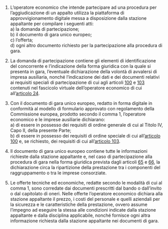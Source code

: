 1. L’operatore economico che intende partecipare ad una procedura per l’aggiudicazione di un appalto utilizza la piattaforma di approvvigionamento digitale messa a disposizione dalla stazione appaltante per compilare i seguenti atti:<br>a) la domanda di partecipazione; <br>b) il documento di gara unico europeo; <br>c) l’offerta; <br>d) ogni altro documento richiesto per la partecipazione alla procedura di gara.

2. La domanda di partecipazione contiene gli elementi di identificazione del concorrente e l’indicazione della forma giuridica con la quale si presenta in gara, l’eventuale dichiarazione della volontà di avvalersi di impresa ausiliaria, nonché l’indicazione dei dati e dei documenti relativi ai requisiti speciali di partecipazione di cui agli articoli [100](/index.html?article=articolo-100&version=2) e [103](/index.html?article=articolo-103&version=2) contenuti nel fascicolo virtuale dell’operatore economico di cui all’[articolo 24](/index.html?article=articolo-24&version=2).

3. Con il documento di gara unico europeo, redatto in forma digitale in conformità al modello di formulario approvato con regolamento della Commissione europea, prodotto secondo il comma 1, l’operatore economico e le imprese ausiliarie dichiarano: <br>a) di essere in possesso dei requisiti di ordine generale di cui al Titolo IV, Capo II, della presente Parte;<br>b) di essere in possesso dei requisiti di ordine speciale di cui all’[articolo 100](/index.html?article=articolo-100&version=2) e, se richiesto, dei requisiti di cui all’[articolo 103](/index.html?article=articolo-103&version=2).

4. Il documento di gara unico europeo contiene tutte le informazioni richieste dalla stazione appaltante e, nel caso di partecipazione alla procedura di gara nella forma giuridica prevista dagli articoli [65](/index.html?article=articolo-65&version=1) e [66](/index.html?article=articolo-66&version=1), la dichiarazione circa la ripartizione della prestazione tra i componenti del raggruppamento o tra le imprese consorziate.
 
5. Le offerte tecniche ed economiche, redatte secondo le modalità di cui al comma 1, sono corredate dai documenti prescritti dal bando o dall’invito o dal capitolato di oneri. Nelle offerte l’operatore economico dichiara alla stazione appaltante il prezzo, i costi del personale e quelli aziendali per la sicurezza e le caratteristiche della prestazione, ovvero assume l’impegno ad eseguire la stessa alle condizioni indicate dalla stazione appaltante e dalla disciplina applicabile, nonché fornisce ogni altra informazione richiesta dalla stazione appaltante nei documenti di gara. 
